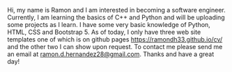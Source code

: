 Hi, my name is Ramon and I am interested in becoming a software engineer. Currently, I am learning the basics of C++ and Python and will be uploading some projects as I learn. 
I have some very basic knowledge of Python, HTML, CSS and Bootstrap 5. As of today, I only have three web site templates one of which is on github pages https://ramondh33.github.io/cv/ and the other two I can show upon request. 
To contact me please send me an email at ramon.d.hernandez28@gmail.com. Thanks and have a great day!
